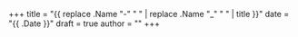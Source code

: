 +++
title = "{{ replace .Name "-" " " | replace .Name "_" " " | title }}"
date = "{{ .Date }}"
draft = true
author = ""
+++

